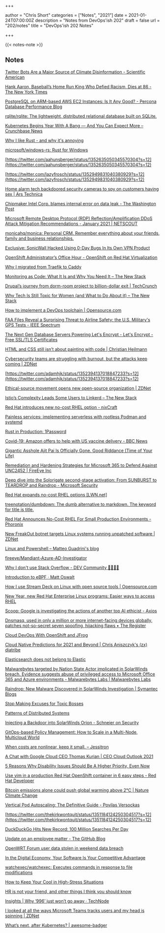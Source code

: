 +++

author = "Chris Short"
categories = ["Notes", "2021"]
date = 2021-01-24T07:00:00Z
description = "Notes from DevOps'ish 202"
draft = false
url = "202/notes"
title = "DevOps'ish 202 Notes"

+++

{{< notes-note >}}

## Notes

[Twitter Bots Are a Major Source of Climate Disinformation - Scientific American](https://www.scientificamerican.com/article/twitter-bots-are-a-major-source-of-climate-disinformation/)

[Hank Aaron, Baseball’s Home Run King Who Defied Racism, Dies at 86 - The New York Times](https://www.nytimes.com/2021/01/22/sports/baseball/hank-aaron-dead.html)

[PostgreSQL on ARM-based AWS EC2 Instances: Is It Any Good? - Percona Database Performance Blog](https://www.percona.com/blog/2021/01/22/postgresql-on-arm-based-aws-ec2-instances-is-it-any-good/)

[rqlite/rqlite: The lightweight, distributed relational database built on SQLite.](https://github.com/rqlite/rqlite)

[Kubernetes Begins Year With A Bang — And You Can Expect More – Crunchbase News](https://news.crunchbase.com/news/kubernetes-begins-year-with-a-bang-and-you-can-expect-more/)

[Why I like Rust - and why it's annoying](https://jrhawley.ca/2021/01/22/why-i-like-rust)

[microsoft/windows-rs: Rust for Windows](https://github.com/microsoft/windows-rs?utm_campaign=explore-email&utm_medium=email&utm_source=newsletter&utm_term=daily)

[https://twitter.com/aahunsberger/status/1352635050345570304?s=12](https://twitter.com/aahunsberger/status/1352635050345570304?s=12)

[https://twitter.com/lazyfrosch/status/1352949831040380929?s=12](https://twitter.com/lazyfrosch/status/1352949831040380929?s=12)

[Home alarm tech backdoored security cameras to spy on customers having sex | Ars Technica](https://arstechnica.com/information-technology/2021/01/home-alarm-tech-backdoored-security-cameras-to-spy-on-customers-having-sex/)

[Chipmaker Intel Corp. blames internal error on data leak - The Washington Post](https://www.washingtonpost.com/business/technology/chipmaker-intel-corp-probes-reported-website-hack/2021/01/22/9af62e94-5ce9-11eb-a849-6f9423a75ffd_story.html)

[Microsoft Remote Desktop Protocol (RDP) Reflection/Amplification DDoS Attack Mitigation Recommendations - January 2021 | NETSCOUT](https://www.netscout.com/blog/asert/microsoft-remote-desktop-protocol-rdp-reflectionamplification)

[monicahq/monica: Personal CRM. Remember everything about your friends, family and business relationships.](https://github.com/monicahq/monica)

[Exclusive: SonicWall Hacked Using 0-Day Bugs In Its Own VPN Product](https://thehackernews.com/2021/01/exclusive-sonicwall-hacked-using-0-day.html)

[OpenShift Administrator’s Office Hour - OpenShift on Red Hat Virtualization](https://www.openshift.com/blog/openshift-administrators-office-hour-live-stream-january-20th-2021)

[Why I migrated from Traefik to Caddy](https://p1ngouin.com/posts/why-i-migrated-from-traefik-to-caddy)

[Monitoring as Code: What It Is and Why You Need It – The New Stack](https://thenewstack.io/monitoring-as-code-what-it-is-and-why-you-need-it/)

[Drupal’s journey from dorm-room project to billion-dollar exit | TechCrunch](https://techcrunch.com/2021/01/22/drupals-journey-from-dorm-room-project-to-billion-dollar-exit/)

[Why Tech Is Still Toxic for Women (and What to Do About it) – The New Stack](https://thenewstack.io/why-tech-is-still-toxic-for-women-and-what-to-do-about-it/)

[How to implement a DevOps toolchain | Opensource.com](https://opensource.com/article/21/1/devops-tool-chain)

[FAA Files Reveal a Surprising Threat to Airline Safety: the U.S. Military's GPS Tests - IEEE Spectrum](https://spectrum.ieee.org/aerospace/aviation/faa-files-reveal-a-surprising-threat-to-airline-safety-the-us-militarys-gps-tests)

[The Next Gen Database Servers Powering Let's Encrypt - Let's Encrypt - Free SSL/TLS Certificates](https://letsencrypt.org/2021/01/21/next-gen-database-servers.html)

[HTML and CSS still isn’t about painting with code | Christian Heilmann](https://christianheilmann.com/2021/01/21/teaching-html-and-css/)

[Cybersecurity teams are struggling with burnout, but the attacks keep coming | ZDNet](https://www.zdnet.com/article/cybersecurity-teams-are-struggling-with-burnout-but-the-attacks-keep-coming/)

[https://twitter.com/adamhjk/status/1352394137018847233?s=12](https://twitter.com/adamhjk/status/1352394137018847233?s=12)

[Ethical-source movement opens new open-source organization | ZDNet](https://www.zdnet.com/article/ethical-source-movement-opens-new-open-source-organization/)

[Istio’s Complexity Leads Some Users to Linkerd – The New Stack](https://thenewstack.io/istios-complexity-leads-some-users-to-linkerd/)

[Red Hat introduces new no-cost RHEL option - nixCraft](https://www.cyberciti.biz/linux-news/red-hat-introduces-new-no-cost-rhel-option/)

[Painless services: implementing serverless with rootless Podman and systemd](https://www.redhat.com/en/blog/painless-services-implementing-serverless-rootless-podman-and-systemd)

[Rust in Production: 1Password](https://serokell.io/blog/rust-in-production-1password)

[Covid-19: Amazon offers to help with US vaccine delivery - BBC News](https://www.bbc.com/news/technology-55749963)

[Gigantic Asshole Ajit Pai Is Officially Gone. Good Riddance (Time of Your Life)](https://www.vice.com/en/article/bvxpja/gigantic-asshole-ajit-pai-is-officially-gone-good-riddance-time-of-your-life)

[Remediation and Hardening Strategies for Microsoft 365 to Defend Against UNC2452 | FireEye Inc](https://www.fireeye.com/blog/threat-research/2021/01/remediation-and-hardening-strategies-for-microsoft-365-to-defend-against-unc2452.html)

[Deep dive into the Solorigate second-stage activation: From SUNBURST to TEARDROP and Raindrop - Microsoft Security](https://www.microsoft.com/security/blog/2021/01/20/deep-dive-into-the-solorigate-second-stage-activation-from-sunburst-to-teardrop-and-raindrop/)

[Red Hat expands no-cost RHEL options [LWN.net]](https://lwn.net/Articles/843213/rss)

[treenotation/dumbdown: The dumb alternative to markdown. The keyword for title is title.](https://github.com/treenotation/dumbdown)

[Red Hat Announces No-Cost RHEL For Small Production Environments - Phoronix](https://www.phoronix.com/scan.php?page=news_item&px=Red-Hat-RHEL-No-Cost-16-Systems)

[New FreakOut botnet targets Linux systems running unpatched software | ZDNet](https://www.zdnet.com/article/new-freakout-botnet-targets-linux-systems-running-unpatched-software/)

[Linux and Powershell – Matteo Guadrini's blog](https://matteoguadrini.github.io/posts/linux-and-powershell/)

[fireeye/Mandiant-Azure-AD-Investigator](https://github.com/fireeye/Mandiant-Azure-AD-Investigator)

[Why I don't use Stack Overflow - DEV Community 👩‍💻👨‍💻](https://dev.to/facundocorradini/why-i-don-t-use-stack-overflow-1f0l?utm_source=digest_mailer&utm_medium=email&utm_campaign=digest_email)

[Introduction to eBPF · Matt Oswalt](https://oswalt.dev/2021/01/introduction-to-ebpf/)

[How I use Stream Deck on Linux with open source tools | Opensource.com](https://opensource.com/article/20/12/stream-deck)

[New Year, new Red Hat Enterprise Linux programs: Easier ways to access RHEL](https://www.redhat.com/en/blog/new-year-new-red-hat-enterprise-linux-programs-easier-ways-access-rhel)

[Scoop: Google is investigating the actions of another top AI ethicist - Axios](https://www.axios.com/scoop-google-is-investigating-the-actions-of-another-top-ai-ethicist-50030739-ea3d-4ea2-b452-c228b4fc9773.html)

[Dnsmasq, used in only a million or more internet-facing devices globally, patches not-so-secret seven spoofing, hijacking flaws • The Register](https://www.theregister.com/2021/01/20/dns_cache_poisoning/)

[Cloud DevOps With OpenShift and JFrog](https://www.openshift.com/blog/cloud-devops-with-openshift-and-jfrog)

[Cloud Native Predictions for 2021 and Beyond | Chris Aniszczyk's (zx) diatribe](https://www.aniszczyk.org/2021/01/19/cloud-native-predictions-for-2021-and-beyond/)

[Elasticsearch does not belong to Elastic](https://drewdevault.com/2021/01/19/Elasticsearch-does-not-belong-to-Elastic.html)

[Malwarebytes targeted by Nation State Actor implicated in SolarWinds breach. Evidence suggests abuse of privileged access to Microsoft Office 365 and Azure environments - Malwarebytes Labs | Malwarebytes Labs](https://blog.malwarebytes.com/malwarebytes-news/2021/01/malwarebytes-targeted-by-nation-state-actor-implicated-in-solarwinds-breach-evidence-suggests-abuse-of-privileged-access-to-microsoft-office-365-and-azure-environments/)

[Raindrop: New Malware Discovered in SolarWinds Investigation | Symantec Blogs](https://symantec-enterprise-blogs.security.com/blogs/threat-intelligence/solarwinds-raindrop-malware)

[Stop Making Excuses for Toxic Bosses](https://hbr.org/2021/01/stop-making-excuses-for-toxic-bosses)

[Patterns of Distributed Systems](https://martinfowler.com/articles/patterns-of-distributed-systems/index.html)

[Injecting a Backdoor into SolarWinds Orion - Schneier on Security](https://www.schneier.com/blog/archives/2021/01/injecting-a-backdoor-into-solarwinds-orion.html)

[GitOps-based Policy Management: How to Scale in a Multi-Node, Multicloud World](https://www.weave.works/blog/gitops-based-policy-management-multicloud)

[When costs are nonlinear, keep it small. – Jessitron](https://jessitron.com/2021/01/18/when-costs-are-nonlinear-keep-it-small/)

[A Chat with Google Cloud CEO Thomas Kurian | CEO Cloud Outlook 2021](https://cloudwars.co/podcast/a-chat-with-google-cloud-ceo-thomas-kurian-ceo-cloud-outlook-2021/)

[5 Reasons Why Disability Issues Should Be A Higher Priority, Even Now](https://www.forbes.com/sites/andrewpulrang/2021/01/11/5-reasons-why-disability-issues-should-be-a-higher-priority-even-now/?sh=4051337342f8)

[Use vim in a production Red Hat OpenShift container in 6 easy steps - Red Hat Developer](https://developers.redhat.com/blog/2021/01/19/use-vim-in-a-production-red-hat-openshift-container-in-6-easy-steps/)

[Bitcoin emissions alone could push global warming above 2°C | Nature Climate Change](https://www.nature.com/articles/s41558-018-0321-8)

[Vertical Pod Autoscaling: The Definitive Guide - Povilas Versockas](https://povilasv.me/vertical-pod-autoscaling-the-definitive-guide/)

[https://twitter.com/thekirkwontquit/status/1351184124250304517?s=12](https://twitter.com/thekirkwontquit/status/1351184124250304517?s=12)

[DuckDuckGo Hits New Record: 100 Million Searches Per Day](https://www.searchenginejournal.com/duckduckgo-hits-new-record-100-million-searches-per-day/392736/)

[Update on an employee matter - The GitHub Blog](https://github.blog/2021-01-17-update-on-an-employee-matter/)

[OpenWRT Forum user data stolen in weekend data breach](https://www.bleepingcomputer.com/news/security/openwrt-forum-user-data-stolen-in-weekend-data-breach/)

[In the Digital Economy, Your Software Is Your Competitive Advantage](https://hbr.org/2021/01/in-the-digital-economy-your-software-is-your-competitive-advantage)

[watchexec/watchexec: Executes commands in response to file modifications](https://github.com/watchexec/watchexec)

[How to Keep Your Cool in High-Stress Situations](https://hbr.org/2021/01/how-to-keep-your-cool-in-high-stress-situations)

[HR is not your friend, and other things I think you should know](https://rachelbythebay.com/w/2021/01/17/woe/)

[Insights | Why ‘996’ just won’t go away · TechNode](https://technode.com/2021/01/18/insights-why-996-just-wont-go-away/)

[I looked at all the ways Microsoft Teams tracks users and my head is spinning | ZDNet](https://www.zdnet.com/article/i-looked-at-all-the-ways-microsoft-teams-tracks-users-and-my-head-is-spinning/)

[What’s next, after Kubernetes? | awesome-badger](https://awesome.red-badger.com/stuartharris/wasmcloud/)

